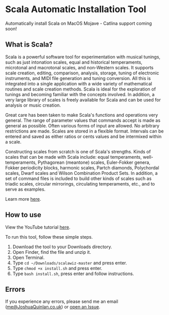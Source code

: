 # Scala Automatic Installation Tool
Automatically install Scala on MacOS Mojave - Catlina support coming soon!

## What is Scala?
Scala is a powerful software tool for experimentation with musical tunings, such as just intonation scales, equal and historical temperaments, microtonal and macrotonal scales, and non-Western scales. It supports scale creation, editing, comparison, analysis, storage, tuning of electronic instruments, and MIDI file generation and tuning conversion. All this is integrated into a single application with a wide variety of mathematical routines and scale creation methods. Scala is ideal for the exploration of tunings and becoming familiar with the concepts involved. In addition, a very large library of scales is freely available for Scala and can be used for analysis or music creation.

Great care has been taken to make Scala's functions and operations very general. The range of parameter values that commands accept is made as general as possible. Often various forms of input are allowed. No arbitrary restrictions are made. Scales are stored in a flexible format. Intervals can be entered and saved as either ratios or cents values and be intermixed within a scale.

Constructing scales from scratch is one of Scala's strengths. Kinds of scales that can be made with Scala include: equal temperaments, well-temperaments, Pythagorean (meantone) scales, Euler-Fokker genera, Fokker periodicity blocks, harmonic scales, Partch diamonds, Polychordal scales, Dwarf scales and Wilson Combination Product Sets. In addition, a set of command files is included to build other kinds of scales such as triadic scales, circular mirrorings, circulating temperaments, etc., and to serve as examples. 

Learn more [here](http://www.huygens-fokker.org/scala/).

## How to use
View the YouTube tutorial [here](https://youtu.be/WPPcp1kga6g).

To run this tool, follow these simple steps.

1. Download the tool to your Downloads directory.
2. Open Finder, find the file and unzip it.
3. Open Terminal.
4. Type `cd ~/Downloads/scalawiz-master` and press enter.
5. Type `chmod +x install.sh` and press enter.
6. Type `bash install.sh`, press enter and follow instructions.

## Errors
If you experience any errors, please send me an email (me@JoshuaQuinlan.co.uk) or [open an Issue](https://gitlab.com/JoshuaQuinlan/scalawiz/-/issues/new).
